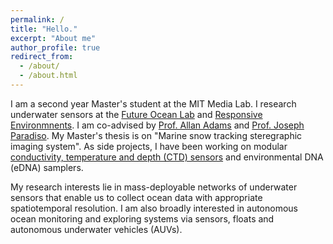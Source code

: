 ```yaml
---
permalink: /
title: "Hello."
excerpt: "About me"
author_profile: true
redirect_from: 
  - /about/
  - /about.html
---
```


I am a second year Master's student at the MIT Media Lab. I research underwater 
sensors at the [Future Ocean Lab](http://futureocean.mit.edu/) and 
[Responsive Environmnents](https://resenv.media.mit.edu/). I am co-advised by
[Prof. Allan Adams](http://www.mit.edu/~awa/Allan_Adams/Home.html) and 
[Prof. Joseph Paradiso](https://www.media.mit.edu/people/joep/overview/).
My Master's thesis is on "Marine snow tracking steregraphic imaging system". As 
side projects, I have been working on modular 
[conductivity, temperature and depth (CTD) sensors](http://futureocean.mit.edu/ctd/) and environmental DNA (eDNA) samplers.

My research interests lie in mass-deployable networks of underwater sensors that enable us
to collect ocean data with appropriate spatiotemporal resolution. I am also broadly
interested in autonomous ocean monitoring and exploring systems via sensors, floats and 
autonomous underwater vehicles (AUVs).
